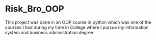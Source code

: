 # Risk_Bro_OOP
This project was done in an OOP course in python which was one of the courses I had during my time in College where I pursue my information system and business administration degree
